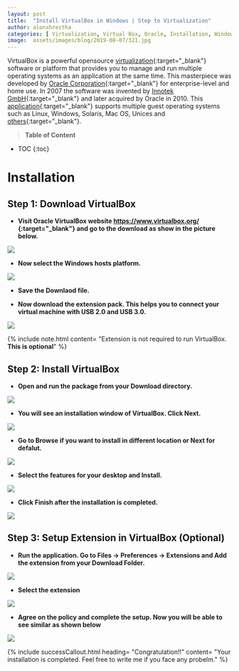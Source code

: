 ```yaml
---
layout: post
title:  "Install VirtualBox in Windows | Step to Virtualization"
author: alonshrestha
categories: [ Virtualization, Virtual Box, Oracle, Installation, Windows, Hypervisor, Tutorial]
image:  assets/images/blog/2019-08-07/321.jpg
---
```

VirtualBox is a powerful opensource [virtualization](https://alonshrestha.com.np/Introduction-to-Virtualization-Beginners-Guide/){:target="_blank"} software or platform that provides you to manage and run multiple operating systems as an application at the same time. This masterpiece was developed by [Oracle Corporation](https://www.oracle.com/index.html){:target="_blank"} for enterprise-level and home use. In 2007 the software was invented by [Innotek GmbH](https://www.virtualbox.org/wiki/innotek){:target="_blank"} and later acquired by Oracle in 2010.  This [application](https://en.wikipedia.org/wiki/VirtualBox){:target="_blank"} supports multiple guest operating systems such as Linux, Windows, Solaris, Mac OS, Unices and [others](https://www.virtualbox.org/wiki/Guest_OSes){:target="_blank"}.

> **Table of Content**

* TOC
{:toc}

# Installation
## Step 1: Download VirtualBox
- **Visit Oracle VirtualBox website [https://www.virtualbox.org/ ](https://www.virtualbox.org/){:target="_blank"} and go to the download as show in the picture below.**

![](/assets/images/blog/2019-08-07/1.PNG)

-  **Now select the Windows hosts platform.**

![](/assets/images/blog/2019-08-07/2.PNG)

-  **Save the Downlaod file.**

-  **Now download the extension pack. This helps you to connect your virtual machine with USB 2.0 and USB 3.0.**

![](/assets/images/blog/2019-08-07/3.PNG)

{% include note.html content= "Extension is not required to run VirtualBox. **This is optional**" %}

## Step 2: Install VirtualBox
- **Open and run the package from your Download directory.**

![](/assets/images/blog/2019-08-07/4.PNG)

- **You will see an installation window of VirtualBox. Click Next.**

![](/assets/images/blog/2019-08-07/6.PNG)

-  **Go to Browse if you want to install in different location or Next for defalut.**

![](/assets/images/blog/2019-08-07/7.PNG)

-   **Select the features for your desktop and Install.**

![](/assets/images/blog/2019-08-07/10.PNG)

-   **Click Finish after the installation is completed.**

![](/assets/images/blog/2019-08-07/11.PNG)

## Step 3: Setup Extension in VirtualBox (Optional)
-   **Run the application. Go to Files -> Preferences -> Extensions and Add the extension from your Download Folder.**

![](/assets/images/blog/2019-08-07/12.PNG)

-  **Select the extension**

![](/assets/images/blog/2019-08-07/5.PNG)


-  **Agree on the policy and complete the setup. Now you will be able to see similar as shown below**

![](/assets/images/blog/2019-08-07/14.PNG)

{% include successCallout.html heading= "Congratulation!!" content= "Your installation is completed. Feel free to write me  if you face any probelm." %}

